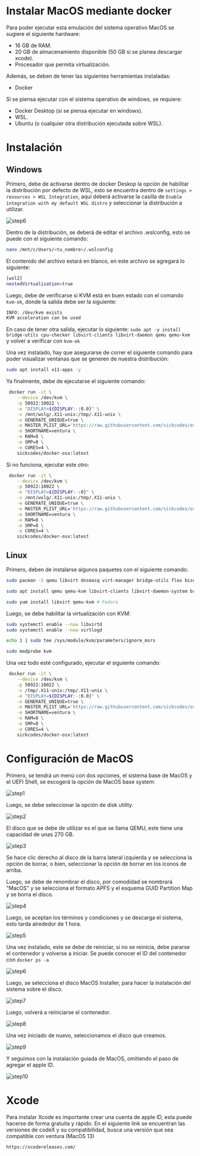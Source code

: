 # Instalar MacOS mediante docker

Para poder ejecutar esta emulación del sistema operativo MacOS se sugiere el siguiente hardware:

- 16 GB de RAM.
- 20 GB de almacenamiento disponible (50 GB si se planea descargar xcode). 
- Procesador que permita virtualización.

Además, se deben de tener las siguientes herramientas instaladas:

- Docker 

Si se piensa ejecutar con el sistema operativo de windows, se requiere:

- Docker Desktop (si se piensa ejecutar en windows).
- WSL.
- Ubuntu (o cualquier otra distribución ejecutada sobre WSL).

# Instalación

## Windows

Primero, debe de activarse dentro de docker Deskop la opción de habilitar la distribución por defecto de WSL, esto se encuentra dentro de `settings > resources > WSL Integration`, aquí deberá activarse la casilla de `Enable integration with my default WSL distro` y seleccionar la distribución a utilizar.

![step6](./assets/docker1.png)


Dentro de la distribución, se deberá de editar el archivo .wslconfig, esto se puede con el siguiente comando:

```bash
nano /mnt/c/Users/<tu_nombre>/.wslconfig
```

El contenido del archivo estará en blanco, en este archivo se agregará lo siguiente:
 
```bash
[wsl2]
nestedVirtualization=true
```

Luego, debe de verificarse si KVM está en buen estado con el comando `kvm-ok`, donde la salida debe ser la siguiente:

```bash
INFO: /dev/kvm exists
KVM acceleration can be used
```

En caso de tener otra salida, ejecutar lo siguiente: `sudo apt -y install bridge-utils cpu-checker libvirt-clients libvirt-daemon qemu qemu-kvm` y volver a verificar con `kvm-ok`

Una vez instalado, hay que asegurarse de correr el siguiente comando para poder visualizar ventanas que se generen de nuestra distribución:

```bash
sudo apt install x11-apps -y
```

Ya finalmente, debe de ejecutarse el siguiente comando:

```bash
 docker run -it \
    --device /dev/kvm \
    -p 50922:10022 \
    -e "DISPLAY=${DISPLAY:-:0.0}" \
    -v /mnt/wslg/.X11-unix:/tmp/.X11-unix \
    -e GENERATE_UNIQUE=true \
    -e MASTER_PLIST_URL='https://raw.githubusercontent.com/sickcodes/osx-serial-generator/master/config-custom.plist' \
    -e SHORTNAME=ventura \
    -e RAM=8 \
    -e SMP=8 \
    -e CORES=4 \
    sickcodes/docker-osx:latest
```

Si no funciona, ejecutar este otro:

```bash
 docker run -it \
    --device /dev/kvm \
    -p 50922:10022 \
    -e "DISPLAY=${DISPLAY:-:0}" \
    -v /mnt/wslg/.X11-unix:/tmp/.X11-unix \
    -e GENERATE_UNIQUE=true \
    -e MASTER_PLIST_URL='https://raw.githubusercontent.com/sickcodes/osx-serial-generator/master/config-custom.plist' \
    -e SHORTNAME=ventura \
    -e RAM=8 \
    -e SMP=8 \
    -e CORES=4 \
    sickcodes/docker-osx:latest
```

## Linux

Primero, deben de instalarse algunos paquetes con el siguiente comando:

```bash
sudo pacman -S qemu libvirt dnsmasq virt-manager bridge-utils flex bison iptables-nft edk2-ovmf # Si se utiliza arch

sudo apt install qemu qemu-kvm libvirt-clients libvirt-daemon-system bridge-utils virt-manager libguestfs-tools # Si se utiliza debian/ubuntu

sudo yum install libvirt qemu-kvm # Fedora
```

Luego, se debe habilitar la virtualización con KVM:

```bash
sudo systemctl enable --now libvirtd
sudo systemctl enable --now virtlogd

echo 1 | sudo tee /sys/module/kvm/parameters/ignore_msrs

sudo modprobe kvm
```

Una vez todo esté configurado, ejecutar el siguiente comando:

```bash
 docker run -it \
    --device /dev/kvm \
    -p 50922:10022 \
    -v /tmp/.X11-unix:/tmp/.X11-unix \
    -e "DISPLAY=${DISPLAY:-:0.0}" \
    -e GENERATE_UNIQUE=true \
    -e MASTER_PLIST_URL='https://raw.githubusercontent.com/sickcodes/osx-serial-generator/master/config-custom.plist' \
    -e SHORTNAME=ventura \
    -e RAM=8 \
    -e SMP=8 \
    -e CORES=4 \
    sickcodes/docker-osx:latest
```

# Configuración de MacOS

Primero, se tendrá un menú con dos opciones, el sistema base de MacOS y el UEFI Shell, se escogerá la opción de MacOS base system:

![step1](./assets/macos1.png)

Luego, se debe seleccionar la opción de disk utility.

![step2](./assets/macos2.png)

El disco que se debe de utilizar es el que se llama QEMU, este tiene una capacidad de unas 270 GB.

![step3](./assets/macos3.png)

Se hace clic derecho al disco de la barra lateral izquierda y se selecciona la opción de borrar, o bien, seleccionar la opción de borrar en los íconos de arriba.

Luego, se debe de renombrar el disco, por comodidad se nombrará "MacOS" y se selecciona el formato APFS y el esquema GUID Partition Map y se borra el disco.

![step4](./assets/macos4.png)

Luego, se aceptan los términos y condiciones y se descarga el sistema, esto tarda alrededor de 1 hora.

![step5](./assets/macos5.png)

Una vez instalado, este se debe de reiniciar, si no se reinicia, debe pararse el contenedor y volverse a iniciar. Se puede conocer el ID del contenedor con `docker ps -a`

![step6](./assets/macos6.png)

Luego, se selecciona el disco MacOS Installer, para hacer la instalación del sistema sobre el disco.

![step7](./assets/macos7.png)

Luego, volverá a reiniciarse el contenedor.

![step8](./assets/macos8.png)

Una vez iniciado de nuevo, seleccionamos el disco que creamos.

![step9](./assets/macos9.png)

Y seguimos con la instalación guiada de MacOS, omitiendo el paso de agregar el apple ID.

![step10](./assets/macos10.png)

# Xcode

Para instalar Xcode es importante crear una cuenta de apple ID, esta puede hacerse de forma gratuita y rápido. En el siguiente link se encuentran las versiones de codeX y su compatibilidad, busca una versión que sea compatible con ventura (MacOS 13)

`https://xcodereleases.com/`